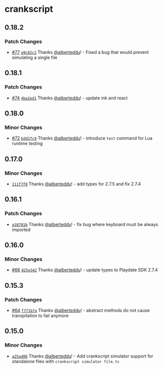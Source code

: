 # crankscript

## 0.18.2

### Patch Changes

- [#77](https://github.com/crankscript/crankscript/pull/77) [`a9c82c2`](https://github.com/crankscript/crankscript/commit/a9c82c258c2a97ee578d1f52a57ffb46cecb5a3b) Thanks [@alberteddu](https://github.com/alberteddu)! - Fixed a bug that would prevent simulating a single file

## 0.18.1

### Patch Changes

- [#74](https://github.com/crankscript/crankscript/pull/74) [`4ba2ed1`](https://github.com/crankscript/crankscript/commit/4ba2ed125663c86f224bca0f953ae9a6d02e712e) Thanks [@alberteddu](https://github.com/alberteddu)! - update ink and react

## 0.18.0

### Minor Changes

- [#72](https://github.com/crankscript/crankscript/pull/72) [`bdd37c9`](https://github.com/crankscript/crankscript/commit/bdd37c901aaff9b20bcabe6d1dabf43342f1b4bb) Thanks [@alberteddu](https://github.com/alberteddu)! - introduce `test` command for Lua runtime testing

## 0.17.0

### Minor Changes

- [`111f7f8`](https://github.com/crankscript/crankscript/commit/111f7f89dda1976bf12411ed56e62e849453abe3) Thanks [@alberteddu](https://github.com/alberteddu)! - add types for 2.7.5 and fix 2.7.4

## 0.16.1

### Patch Changes

- [`a10781b`](https://github.com/crankscript/crankscript/commit/a10781ba378686468d51dda68b65480b7af56934) Thanks [@alberteddu](https://github.com/alberteddu)! - fix bug where keyboard must be always imported

## 0.16.0

### Minor Changes

- [#66](https://github.com/crankscript/crankscript/pull/66) [`d25e342`](https://github.com/crankscript/crankscript/commit/d25e3427ea07c4a6c4f76931f89f2a5a2e2c7a4f) Thanks [@alberteddu](https://github.com/alberteddu)! - update types to Playdate SDK 2.7.4

## 0.15.3

### Patch Changes

- [#64](https://github.com/crankscript/crankscript/pull/64) [`f771b7a`](https://github.com/crankscript/crankscript/commit/f771b7a9414fcca89ac2e50cda85d171e127927e) Thanks [@alberteddu](https://github.com/alberteddu)! - abstract methods do not cause transpilation to fail anymore

## 0.15.0

### Minor Changes

- [`a25ad06`](https://github.com/crankscript/crankscript/commit/a25ad06575995c2e39a8352586a81d72d8cc1199) Thanks [@alberteddu](https://github.com/alberteddu)! - Add crankscript simulator support for standalone files with `crankscript simulator file.ts`

